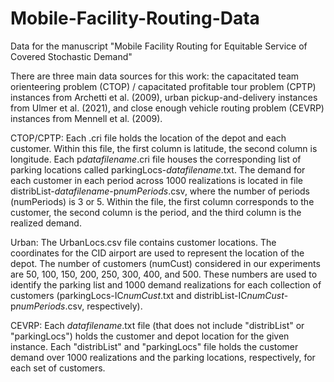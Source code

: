 # Mobile-Facility-Routing-Data
Data for the manuscript "Mobile Facility Routing for Equitable Service of Covered Stochastic Demand"

There are three main data sources for this work: the capacitated team orienteering problem (CTOP) / capacitated profitable tour problem (CPTP) instances from Archetti et al. (2009), urban pickup-and-delivery instances from Ulmer et al. (2021), and close enough vehicle routing problem (CEVRP) instances from Mennell et al. (2009).

CTOP/CPTP: Each .cri file holds the location of the depot and each customer. Within this file, the first column is latitude, the second column is longitude. 
Each p*datafilename*.cri file houses the corresponding list of parking locations called parkingLocs-*datafilename*.txt. 
The demand for each customer in each period across 1000 realizations is located in file distribList-*datafilename*-p*numPeriods*.csv, where the number of periods (numPeriods) is 3 or 5. Within the file, the first column corresponds to the customer, the second column is the period, and the third column is the realized demand. 

Urban: The UrbanLocs.csv file contains customer locations. The coordinates for the CID airport are used to represent the location of the depot. The number of customers (numCust) considered in our experiments are 50, 100, 150, 200, 250, 300, 400, and 500. These numbers are used to identify the parking list and 1000 demand realizations for each collection of customers (parkingLocs-IC*numCust*.txt and distribList-IC*numCust*-p*numPeriods*.csv, respectively). 

CEVRP: Each *datafilename*.txt file (that does not include "distribList" or "parkingLocs") holds the customer and depot location for the given instance. Each "distribList" and "parkingLocs" file holds the customer demand over 1000 realizations and the parking locations, respectively, for each set of customers.
